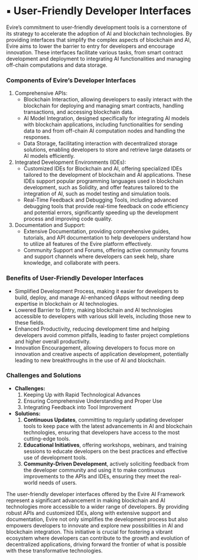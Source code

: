 # ▪️ User-Friendly Developer Interfaces

Evire’s commitment to user-friendly development tools is a cornerstone of its strategy to accelerate the adoption of AI and blockchain technologies. By providing interfaces that simplify the complex aspects of blockchain and AI, Evire aims to lower the barrier to entry for developers and encourage innovation. These interfaces facilitate various tasks, from smart contract development and deployment to integrating AI functionalities and managing off-chain computations and data storage.

### Components of Evire’s Developer Interfaces

1. Comprehensive APIs:
   * Blockchain Interaction, allowing developers to easily interact with the blockchain for deploying and managing smart contracts, handling transactions, and accessing blockchain data.
   * AI Model Integration, designed specifically for integrating AI models with blockchain applications, including functionalities for sending data to and from off-chain AI computation nodes and handling the responses.
   * Data Storage, facilitating interaction with decentralized storage solutions, enabling developers to store and retrieve large datasets or AI models efficiently.
2. Integrated Development Environments (IDEs):
   * Customized IDEs for Blockchain and AI, offering specialized IDEs tailored to the development of blockchain and AI applications. These IDEs support popular programming languages used in blockchain development, such as Solidity, and offer features tailored to the integration of AI, such as model testing and simulation tools.
   * Real-Time Feedback and Debugging Tools, including advanced debugging tools that provide real-time feedback on code efficiency and potential errors, significantly speeding up the development process and improving code quality.
3. Documentation and Support:
   * Extensive Documentation, providing comprehensive guides, tutorials, and API documentation to help developers understand how to utilize all features of the Evire platform effectively.
   * Community Support and Forums, offering active community forums and support channels where developers can seek help, share knowledge, and collaborate with peers.

### Benefits of User-Friendly Developer Interfaces

* Simplified Development Process, making it easier for developers to build, deploy, and manage AI-enhanced dApps without needing deep expertise in blockchain or AI technologies.
* Lowered Barrier to Entry, making blockchain and AI technologies accessible to developers with various skill levels, including those new to these fields.
* Enhanced Productivity, reducing development time and helping developers avoid common pitfalls, leading to faster project completions and higher overall productivity.
* Innovation Encouragement, allowing developers to focus more on innovation and creative aspects of application development, potentially leading to new breakthroughs in the use of AI and blockchain.

### Challenges and Solutions

* **Challenges:**&#x20;
  1. Keeping Up with Rapid Technological Advances
  2. Ensuring Comprehensive Understanding and Proper Use
  3. Integrating Feedback into Tool Improvement
* **Solutions:**
  1. **Continuous Updates**, committing to regularly updating developer tools to keep pace with the latest advancements in AI and blockchain technologies, ensuring that developers have access to the most cutting-edge tools.
  2. **Educational Initiatives**, offering workshops, webinars, and training sessions to educate developers on the best practices and effective use of development tools.
  3. **Community-Driven Development**, actively soliciting feedback from the developer community and using it to make continuous improvements to the APIs and IDEs, ensuring they meet the real-world needs of users.

The user-friendly developer interfaces offered by the Evire AI Framework represent a significant advancement in making blockchain and AI technologies more accessible to a wider range of developers. By providing robust APIs and customized IDEs, along with extensive support and documentation, Evire not only simplifies the development process but also empowers developers to innovate and explore new possibilities in AI and blockchain integration. This initiative is crucial for fostering a vibrant ecosystem where developers can contribute to the growth and evolution of decentralized applications, driving forward the frontier of what is possible with these transformative technologies.
